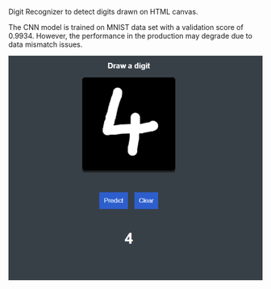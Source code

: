 Digit Recognizer to detect digits drawn on HTML canvas.

The CNN model is trained on MNIST data set with a validation score of 0.9934. However, the performance in the production may degrade due to data mismatch issues.


![demo](images/demo.png)
